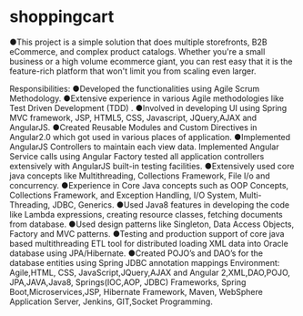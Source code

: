 # shoppingcart
●This project is a simple solution that does multiple storefronts, B2B eCommerce, and complex product catalogs. Whether you're a small business or a high volume ecommerce giant, you can rest easy that it is the feature-rich platform that won't limit you from scaling even larger. 

Responsibilities:
●Developed the functionalities using Agile Scrum Methodology.
●Extensive experience in various Agile methodologies like Test Driven Development (TDD) .
●Involved in developing UI using Spring MVC framework, JSP,  HTML5, CSS, Javascript, JQuery,AJAX and AngularJS.
●Created Reusable Modules and Custom Directives in Angular2.0 which got used in various places of application.
●Implemented AngularJS Controllers to maintain each view data. Implemented Angular Service calls using Angular Factory tested all application controllers extensively with AngularJS built-in testing facilities.
●Extensively used core java concepts like Multithreading, Collections Framework, File I/o and concurrency.
●Experience in Core Java concepts such as OOP Concepts, Collections Framework, and Exception Handling, I/O System, Multi-Threading, JDBC, Generics.
●Used Java8 features in developing the code like Lambda expressions, creating resource classes, fetching documents from database.
●Used design patterns like Singleton, Data Access Objects, Factory and MVC patterns.
●Testing and production support of core java based multithreading ETL tool for distributed loading XML data into Oracle database using JPA/Hibernate.
●Created POJO’s and DAO’s for the database entities using Spring JDBC annotation mappings
Environment: Agile,HTML, CSS, JavaScript,JQuery,AJAX and Angular 2,XML,DAO,POJO, JPA,JAVA,Java8, Springs(IOC,AOP, JDBC) Frameworks, Spring Boot,Microservices,JSP, Hibernate Framework, Maven, WebSphere Application Server, Jenkins, GIT,Socket Programming.
